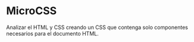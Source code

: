 # MicroCSS

Analizar el HTML y CSS creando un CSS que contenga solo componentes necesarios para el documento HTML.

